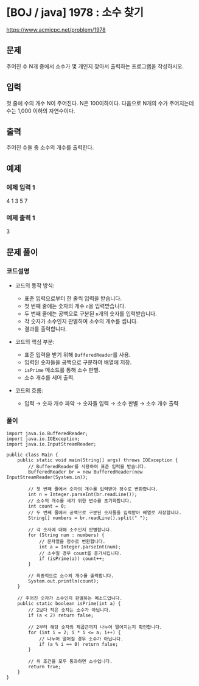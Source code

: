 





# [BOJ / java] 1978 : 소수 찾기 

https://www.acmicpc.net/problem/1978

## 문제

주어진 수 N개 중에서 소수가 몇 개인지 찾아서 출력하는 프로그램을 작성하시오.

## 입력

첫 줄에 수의 개수 N이 주어진다. N은 100이하이다. 다음으로 N개의 수가 주어지는데 수는 1,000 이하의 자연수이다.

## 출력

주어진 수들 중 소수의 개수를 출력한다.

## 예제
### 예제 입력 1 

4
1 3 5 7

### 예제 출력 1 

3

## 문제 풀이
### 코드설명
-  코드의 동작 방식:
	-  표준 입력으로부터 한 줄씩 입력을 받습니다.
	-  첫 번째 줄에는 숫자의 개수 `n`을 입력받습니다.
	-  두 번째 줄에는 공백으로 구분된 `n`개의 숫자를 입력받습니다.
	-  각 숫자가 소수인지 판별하여 소수의 개수를 셉니다.
	-  결과를 출력합니다.

-  코드의 핵심 부분:
	-  표준 입력을 받기 위해 `BufferedReader`를 사용.
	-  입력된 숫자들을 공백으로 구분하여 배열에 저장.
	-  `isPrime` 메소드를 통해 소수 판별.
	-  소수 개수를 세어 출력.

- 코드의 흐름:
	- 입력 → 숫자 개수 파악 → 숫자들 입력 → 소수 판별 → 소수 개수 출력

### 풀이

```
import java.io.BufferedReader;
import java.io.IOException;
import java.io.InputStreamReader;

public class Main {
    public static void main(String[] args) throws IOException {
        // BufferedReader를 사용하여 표준 입력을 받습니다.
        BufferedReader br = new BufferedReader(new InputStreamReader(System.in));

        // 첫 번째 줄에서 숫자의 개수를 입력받아 정수로 변환합니다.
        int n = Integer.parseInt(br.readLine());
        // 소수의 개수를 세기 위한 변수를 초기화합니다.
        int count = 0;
        // 두 번째 줄에서 공백으로 구분된 숫자들을 입력받아 배열로 저장합니다.
        String[] numbers = br.readLine().split(" ");

        // 각 숫자에 대해 소수인지 판별합니다.
        for (String num : numbers) {
            // 문자열을 정수로 변환합니다.
            int a = Integer.parseInt(num);
            // 소수일 경우 count를 증가시킵니다.
            if (isPrime(a)) count++;
        }

        // 최종적으로 소수의 개수를 출력합니다.
        System.out.println(count);
    }

    // 주어진 숫자가 소수인지 판별하는 메소드입니다.
    public static boolean isPrime(int a) {
        // 2보다 작은 숫자는 소수가 아닙니다.
        if (a < 2) return false;

        // 2부터 해당 숫자의 제곱근까지 나누어 떨어지는지 확인합니다.
        for (int i = 2; i * i <= a; i++) {
            // 나누어 떨어질 경우 소수가 아닙니다.
            if (a % i == 0) return false;
        }

        // 위 조건을 모두 통과하면 소수입니다.
        return true;
    }
}
```

